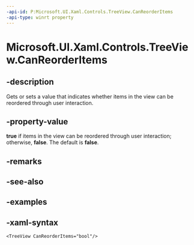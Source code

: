 ```yaml
---
-api-id: P:Microsoft.UI.Xaml.Controls.TreeView.CanReorderItems
-api-type: winrt property
---
```

<!-- Property syntax.
public bool CanReorderItems { get;  set; }
-->

# Microsoft.UI.Xaml.Controls.TreeView.CanReorderItems


## -description

Gets or sets a value that indicates whether items in the view can be reordered through user interaction.


## -property-value

**true** if items in the view can be reordered through user interaction; otherwise, **false**. The default is **false**.


## -remarks


## -see-also


## -examples


## -xaml-syntax

```xaml
<TreeView CanReorderItems="bool"/>
```


